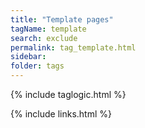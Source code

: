 ```yaml
---
title: "Template pages"
tagName: template
search: exclude
permalink: tag_template.html
sidebar: 
folder: tags
---
```

{% include taglogic.html %}

{% include links.html %}
